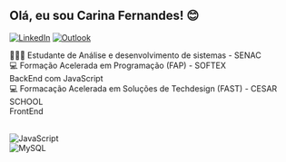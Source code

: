 ## Olá, eu sou Carina Fernandes! 😊
[![LinkedIn](https://img.shields.io/badge/LinkedIn-0077B5?style=for-the-badge&logo=linkedin&logoColor=white)](https://www.linkedin.com/in/carina-fernandes-968506142/) 
[![Outlook](https://img.shields.io/badge/Microsoft_Outlook-0078D4?style=for-the-badge&logo=microsoft-outlook&logoColor=white)](mailto:carina.fernandes@outlook.com?subject=Assunto%20do%20E-mail&body=Corpo%20do%20e-mail%20aqui)

👩🏻‍💻 Estudante de Análise e desenvolvimento de sistemas - SENAC </br>
💻 Formação Acelerada em Programação (FAP) - SOFTEX</br>
    BackEnd com JavaScript</br>
💻 Formacação Acelerada em Soluções de Techdesign (FAST) - CESAR SCHOOL </br>
    FrontEnd

<div style="display: inline_block"><br/>
<img align="center" alt ="JavaScript" src="https://img.shields.io/badge/JavaScript-323330?style=for-the-badge&logo=javascript&logoColor=F7DF1E"/>
<div style="display: inline_block">
<img align="center" alt ="MySQL" src="https://img.shields.io/badge/MySQL-005C84?style=for-the-badge&logo=mysql&logoColor=white"/> 

